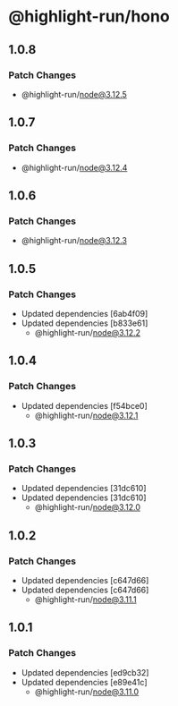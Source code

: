 # @highlight-run/hono

## 1.0.8

### Patch Changes

- @highlight-run/node@3.12.5

## 1.0.7

### Patch Changes

- @highlight-run/node@3.12.4

## 1.0.6

### Patch Changes

- @highlight-run/node@3.12.3

## 1.0.5

### Patch Changes

- Updated dependencies [6ab4f09]
- Updated dependencies [b833e61]
    - @highlight-run/node@3.12.2

## 1.0.4

### Patch Changes

- Updated dependencies [f54bce0]
    - @highlight-run/node@3.12.1

## 1.0.3

### Patch Changes

- Updated dependencies [31dc610]
- Updated dependencies [31dc610]
    - @highlight-run/node@3.12.0

## 1.0.2

### Patch Changes

- Updated dependencies [c647d66]
- Updated dependencies [c647d66]
    - @highlight-run/node@3.11.1

## 1.0.1

### Patch Changes

- Updated dependencies [ed9cb32]
- Updated dependencies [e89e41c]
    - @highlight-run/node@3.11.0
